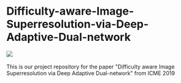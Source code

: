 # Difficulty-aware-Image-Superresolution-via-Deep-Adaptive-Dual-network
![](https://github.com/xzwlx/Difficulty-aware-Image-Superresolution-via-Deep-Adaptive-Dual-network/raw/master/ImageCache/compare.png) <br> <br>
This is our project repository for the paper "Difficulty aware Image Superresolution via Deep Adaptive Dual-network" from ICME 2019

